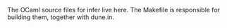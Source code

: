 The OCaml source files for infer live here. The Makefile is
responsible for building them, together with dune.in.

